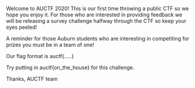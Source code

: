 Welcome to AUCTF 2020! This is our first time throwing a public CTF so we hope you enjoy it. For those who are interested in providing feedback we will be releasing a survey challenge halfway through the CTF so keep your eyes peeled!

A reminder for those Auburn students who are interesting in competiting for prizes you must be in a team of one!

Our flag format is auctf{.....}

Try putting in auctf{on_the_house} for this challenge.

Thanks, AUCTF team
